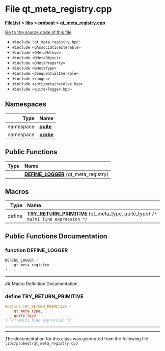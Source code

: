 

# File qt\_meta\_registry.cpp



[**FileList**](files.md) **>** [**libs**](dir_6719ab1f1f7655efc2fa43f7eb574fd1.md) **>** [**probeqt**](dir_22ab9f3959c1273824a5221c73ee839d.md) **>** [**qt\_meta\_registry.cpp**](qt__meta__registry_8cpp.md)

[Go to the source code of this file](qt__meta__registry_8cpp_source.md)



* `#include "qt_meta_registry.hpp"`
* `#include <QAssociativeIterable>`
* `#include <QMetaMethod>`
* `#include <QMetaObject>`
* `#include <QMetaProperty>`
* `#include <QMetaType>`
* `#include <QSequentialIterable>`
* `#include <ranges>`
* `#include <entt/meta/resolve.hpp>`
* `#include <quite/logger.hpp>`













## Namespaces

| Type | Name |
| ---: | :--- |
| namespace | [**quite**](namespacequite.md) <br> |
| namespace | [**probe**](namespacequite_1_1probe.md) <br> |
























## Public Functions

| Type | Name |
| ---: | :--- |
|   | [**DEFINE\_LOGGER**](#function-define_logger) (qt\_meta\_registry) <br> |



























## Macros

| Type | Name |
| ---: | :--- |
| define  | [**TRY\_RETURN\_PRIMITIVE**](qt__meta__registry_8cpp.md#define-try_return_primitive) (qt\_meta\_type, quite\_type) `/* multi line expression */`<br> |

## Public Functions Documentation




### function DEFINE\_LOGGER 

```C++
DEFINE_LOGGER (
    qt_meta_registry
) 
```




<hr>
## Macro Definition Documentation





### define TRY\_RETURN\_PRIMITIVE 

```C++
#define TRY_RETURN_PRIMITIVE (
    qt_meta_type,
    quite_type
) `/* multi line expression */`
```




<hr>

------------------------------
The documentation for this class was generated from the following file `libs/probeqt/qt_meta_registry.cpp`

